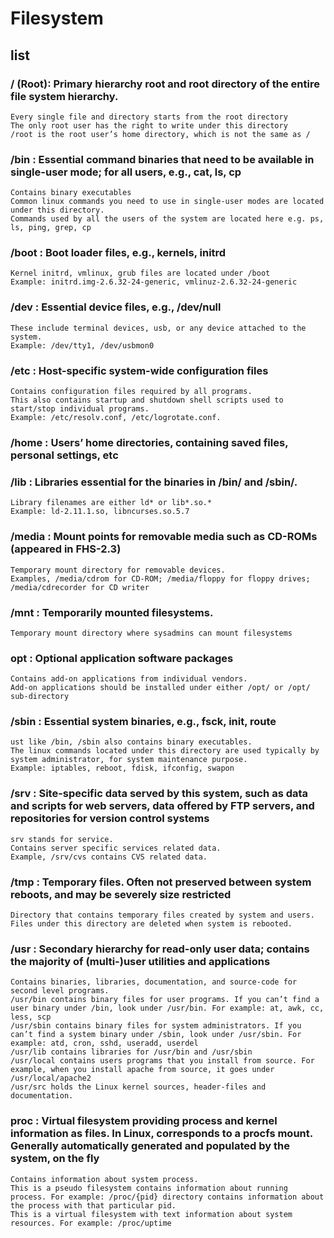 # Filesystem

## list

### / (Root): Primary hierarchy root and root directory of the entire file system hierarchy. 

```text
Every single file and directory starts from the root directory
The only root user has the right to write under this directory
/root is the root user’s home directory, which is not the same as /
```

### /bin : Essential command binaries that need to be available in single-user mode; for all users, e.g., cat, ls, cp

```text
Contains binary executables
Common linux commands you need to use in single-user modes are located under this directory.
Commands used by all the users of the system are located here e.g. ps, ls, ping, grep, cp
```

### /boot : Boot loader files, e.g., kernels, initrd 

```text
Kernel initrd, vmlinux, grub files are located under /boot
Example: initrd.img-2.6.32-24-generic, vmlinuz-2.6.32-24-generic
```

### /dev : Essential device files, e.g., /dev/null

```text
These include terminal devices, usb, or any device attached to the system.
Example: /dev/tty1, /dev/usbmon0
```

### /etc : Host-specific system-wide configuration files

```text
Contains configuration files required by all programs.
This also contains startup and shutdown shell scripts used to start/stop individual programs.
Example: /etc/resolv.conf, /etc/logrotate.conf.
```

### /home : Users’ home directories, containing saved files, personal settings, etc

### /lib : Libraries essential for the binaries in /bin/ and /sbin/.

```text
Library filenames are either ld* or lib*.so.*
Example: ld-2.11.1.so, libncurses.so.5.7
```

### /media : Mount points for removable media such as CD-ROMs (appeared in FHS-2.3)

```text
Temporary mount directory for removable devices.
Examples, /media/cdrom for CD-ROM; /media/floppy for floppy drives; /media/cdrecorder for CD writer
```

### /mnt : Temporarily mounted filesystems.

```text
Temporary mount directory where sysadmins can mount filesystems
```

### opt : Optional application software packages

```text
Contains add-on applications from individual vendors.
Add-on applications should be installed under either /opt/ or /opt/ sub-directory
```

### /sbin : Essential system binaries, e.g., fsck, init, route

```text
ust like /bin, /sbin also contains binary executables.
The linux commands located under this directory are used typically by system administrator, for system maintenance purpose.
Example: iptables, reboot, fdisk, ifconfig, swapon
```

### /srv : Site-specific data served by this system, such as data and scripts for web servers, data offered by FTP servers, and repositories for version control systems

```text
srv stands for service.
Contains server specific services related data.
Example, /srv/cvs contains CVS related data.
```

### /tmp : Temporary files. Often not preserved between system reboots, and may be severely size restricted

```text
Directory that contains temporary files created by system and users.
Files under this directory are deleted when system is rebooted.
```

### /usr : Secondary hierarchy for read-only user data; contains the majority of (multi-)user utilities and applications

```text
Contains binaries, libraries, documentation, and source-code for second level programs.
/usr/bin contains binary files for user programs. If you can’t find a user binary under /bin, look under /usr/bin. For example: at, awk, cc, less, scp
/usr/sbin contains binary files for system administrators. If you can’t find a system binary under /sbin, look under /usr/sbin. For example: atd, cron, sshd, useradd, userdel
/usr/lib contains libraries for /usr/bin and /usr/sbin
/usr/local contains users programs that you install from source. For example, when you install apache from source, it goes under /usr/local/apache2
/usr/src holds the Linux kernel sources, header-files and documentation.
```

### proc : Virtual filesystem providing process and kernel information as files. In Linux, corresponds to a procfs mount. Generally automatically generated and populated by the system, on the fly

```text
Contains information about system process.
This is a pseudo filesystem contains information about running process. For example: /proc/{pid} directory contains information about the process with that particular pid.
This is a virtual filesystem with text information about system resources. For example: /proc/uptime
```
